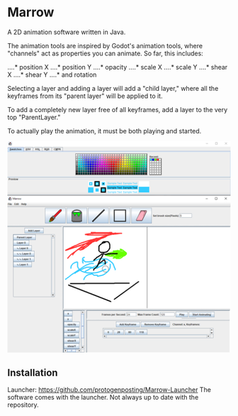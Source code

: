 # Marrow

A 2D animation software written in Java.

The animation tools are inspired by Godot's animation tools, where "channels" act as properties you can animate. So far, this includes:

....* position X
....* position Y
....* opacity
....* scale X
....* scale Y
....* shear X
....* shear Y
....* and rotation

Selecting a layer and adding a layer will add a "child layer," where all the keyframes from its "parent layer" will be applied to it.

To add a completely new layer free of all keyframes, add a layer to the very top "ParentLayer."

To actually play the animation, it must be both playing and started.

![alt text](https://github.com/protogenposting/Marrow/blob/main/marrow.png "Marrow Showcase")

## Installation

Launcher: https://github.com/protogenposting/Marrow-Launcher
The software comes with the launcher. Not always up to date with the repository.
